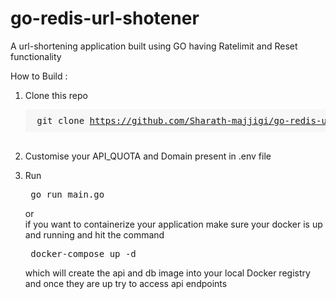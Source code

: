 # go-redis-url-shotener
A url-shortening application built using GO having Ratelimit and Reset functionality 


How to Build : </br>

1. Clone this repo <pre data-copyable> <div style="background-color: #f7f7f7; padding: 10px;"> git clone https://github.com/Sharath-majjigi/go-redis-url-shotener </div> </pre> 

2. Customise your API_QUOTA and Domain present in .env file </br>

3. Run <pre data-copyable> go run main.go </pre>  or </br> if you want to containerize your application make sure your docker is up and running and hit the command <pre data-copyable> docker-compose up -d </pre> 
   which will create the api and db image into 
   your local Docker registry and once they are up try to access api endpoints
  
